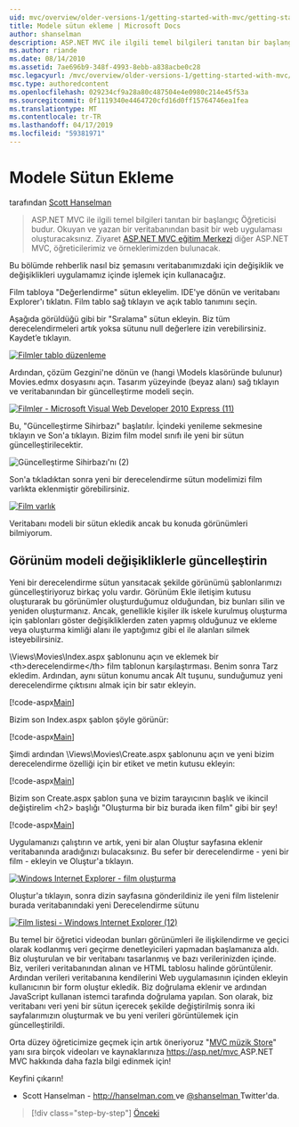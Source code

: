 ```yaml
---
uid: mvc/overview/older-versions-1/getting-started-with-mvc/getting-started-with-mvc-part8
title: Modele sütun ekleme | Microsoft Docs
author: shanselman
description: ASP.NET MVC ile ilgili temel bilgileri tanıtan bir başlangıç Öğreticisi budur. Okuyan ve yazan bir veritabanından basit bir web uygulaması oluşturun.
ms.author: riande
ms.date: 08/14/2010
ms.assetid: 7ae696b9-348f-4993-8ebb-a838acbe0c28
msc.legacyurl: /mvc/overview/older-versions-1/getting-started-with-mvc/getting-started-with-mvc-part8
msc.type: authoredcontent
ms.openlocfilehash: 029234cf9a28a80c487504e4e0980c214e45f53a
ms.sourcegitcommit: 0f1119340e4464720cfd16d0ff15764746ea1fea
ms.translationtype: MT
ms.contentlocale: tr-TR
ms.lasthandoff: 04/17/2019
ms.locfileid: "59381971"
---
```

# <a name="adding-a-column-to-the-model"></a>Modele Sütun Ekleme

tarafından [Scott Hanselman](https://github.com/shanselman)

> ASP.NET MVC ile ilgili temel bilgileri tanıtan bir başlangıç Öğreticisi budur. Okuyan ve yazan bir veritabanından basit bir web uygulaması oluşturacaksınız. Ziyaret [ASP.NET MVC eğitim Merkezi](../../../index.md) diğer ASP.NET MVC, öğreticilerimiz ve örneklerimizden bulunacak.


Bu bölümde rehberlik nasıl biz şemasını veritabanımızdaki için değişiklik ve değişiklikleri uygulamamız içinde işlemek için kullanacağız.

Film tabloya "Değerlendirme" sütun ekleyelim. IDE'ye dönün ve veritabanı Explorer'ı tıklatın. Film tablo sağ tıklayın ve açık tablo tanımını seçin.

Aşağıda görüldüğü gibi bir "Sıralama" sütun ekleyin. Biz tüm derecelendirmeleri artık yoksa sütunu null değerlere izin verebilirsiniz. Kaydet’e tıklayın.

[![Filmler tablo düzenleme](getting-started-with-mvc-part8/_static/image2.png)](getting-started-with-mvc-part8/_static/image1.png)

Ardından, çözüm Gezgini'ne dönün ve (hangi \Models klasöründe bulunur) Movies.edmx dosyasını açın. Tasarım yüzeyinde (beyaz alanı) sağ tıklayın ve veritabanından bir güncelleştirme modeli seçin.

[![Filmler - Microsoft Visual Web Developer 2010 Express (11)](getting-started-with-mvc-part8/_static/image4.png)](getting-started-with-mvc-part8/_static/image3.png)

Bu, "Güncelleştirme Sihirbazı" başlatılır. İçindeki yenileme sekmesine tıklayın ve Son'a tıklayın. Bizim film model sınıfı ile yeni bir sütun güncelleştirilecektir.

![Güncelleştirme Sihirbazı'nı (2)](getting-started-with-mvc-part8/_static/image5.png)

Son'a tıkladıktan sonra yeni bir derecelendirme sütun modelimizi film varlıkta eklenmiştir görebilirsiniz.

[![Film varlık](getting-started-with-mvc-part8/_static/image7.png)](getting-started-with-mvc-part8/_static/image6.png)

Veritabanı modeli bir sütun ekledik ancak bu konuda görünümleri bilmiyorum.

## <a name="update-views-with-model-changes"></a>Görünüm modeli değişikliklerle güncelleştirin

Yeni bir derecelendirme sütun yansıtacak şekilde görünümü şablonlarımızı güncelleştiriyoruz birkaç yolu vardır. Görünüm Ekle iletişim kutusu oluşturarak bu görünümler oluşturduğumuz olduğundan, biz bunları silin ve yeniden oluşturmanız. Ancak, genellikle kişiler ilk iskele kurulmuş oluşturma için şablonları göster değişikliklerden zaten yapmış olduğunuz ve ekleme veya oluşturma kimliği alanı ile yaptığımız gibi el ile alanları silmek isteyebilirsiniz.

\Views\Movies\Index.aspx şablonunu açın ve eklemek bir &lt;th&gt;derecelendirme&lt;/th&gt; film tablonun karşılaştırması. Benim sonra Tarz ekledim. Ardından, aynı sütun konumu ancak Alt tuşunu, sunduğumuz yeni derecelendirme çıktısını almak için bir satır ekleyin.

[!code-aspx[Main](getting-started-with-mvc-part8/samples/sample1.aspx)]

Bizim son Index.aspx şablon şöyle görünür:

[!code-aspx[Main](getting-started-with-mvc-part8/samples/sample2.aspx)]

Şimdi ardından \Views\Movies\Create.aspx şablonunu açın ve yeni bizim derecelendirme özelliği için bir etiket ve metin kutusu ekleyin:

[!code-aspx[Main](getting-started-with-mvc-part8/samples/sample3.aspx)]

Bizim son Create.aspx şablon şuna ve bizim tarayıcının başlık ve ikincil değiştirelim &lt;h2&gt; başlığı "Oluşturma bir biz burada iken film" gibi bir şey!

[!code-aspx[Main](getting-started-with-mvc-part8/samples/sample4.aspx)]

Uygulamanızı çalıştırın ve artık, yeni bir alan Oluştur sayfasına eklenir veritabanında aradığınızı bulacaksınız. Bu sefer bir derecelendirme - yeni bir film - ekleyin ve Oluştur'a tıklayın.

[![Windows Internet Explorer - film oluşturma](getting-started-with-mvc-part8/_static/image9.png)](getting-started-with-mvc-part8/_static/image8.png)

Oluştur'a tıklayın, sonra dizin sayfasına gönderildiniz ile yeni film listelenir burada veritabanındaki yeni Derecelendirme sütunu

[![Film listesi - Windows Internet Explorer (12)](getting-started-with-mvc-part8/_static/image11.png)](getting-started-with-mvc-part8/_static/image10.png)

Bu temel bir öğretici videodan bunları görünümleri ile ilişkilendirme ve geçici olarak kodlanmış veri geçirme denetleyicileri yapmadan başlamanıza aldı. Biz oluşturulan ve bir veritabanı tasarlanmış ve bazı verilerinizden içinde. Biz, verileri veritabanından alınan ve HTML tablosu halinde görüntülenir. Ardından verileri veritabanına kendilerini Web uygulamasının içinden ekleyin kullanıcının bir form oluştur ekledik. Biz doğrulama eklenir ve ardından JavaScript kullanan istemci tarafında doğrulama yapılan. Son olarak, biz veritabanı veri yeni bir sütun içerecek şekilde değiştirilmiş sonra iki sayfalarımızın oluşturmak ve bu yeni verileri görüntülemek için güncelleştirildi.

Orta düzey öğreticimize geçmek için artık öneriyoruz "[MVC müzik Store](../../older-versions/mvc-music-store/mvc-music-store-part-1.md)" yanı sıra birçok videoları ve kaynaklarınıza [ https://asp.net/mvc ](https://asp.net/mvc) ASP.NET MVC hakkında daha fazla bilgi edinmek için!

Keyfini çıkarın!

- Scott Hanselman - [ http://hanselman.com ](http://hanselman.com) ve [ @shanselman ](http://twitter.com/shanselman) Twitter'da.

> [!div class="step-by-step"]
> [Önceki](getting-started-with-mvc-part7.md)
